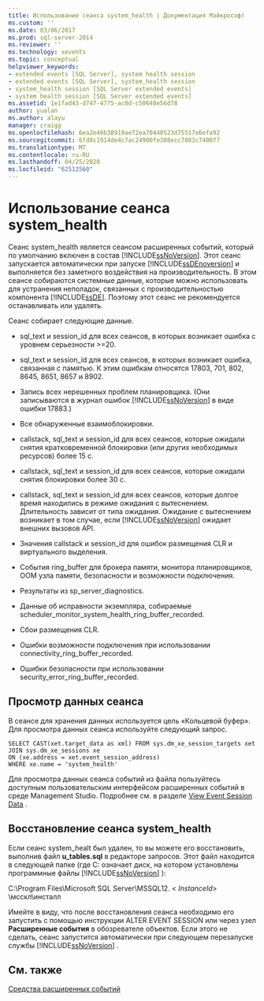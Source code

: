 ```yaml
---
title: Использование сеанса system_health | Документация Майкрософт
ms.custom: ''
ms.date: 03/06/2017
ms.prod: sql-server-2014
ms.reviewer: ''
ms.technology: xevents
ms.topic: conceptual
helpviewer_keywords:
- extended events [SQL Server], system health session
- extended events [SQL Server], system_health session
- system_health session [SQL Server extended events]
- system health session [SQL Server extended events]
ms.assetid: 1e1fad43-d747-4775-ac0d-c50648e56d78
author: yualan
ms.author: alayu
manager: craigg
ms.openlocfilehash: 6ea2e46b38919ae72ea70440523d75517e6efa92
ms.sourcegitcommit: 6fd8c1914de4c7ac24900fe388ecc7883c740077
ms.translationtype: MT
ms.contentlocale: ru-RU
ms.lasthandoff: 04/25/2020
ms.locfileid: "62512560"
---
```

# <a name="use-the-system_health-session"></a>Использование сеанса system_health
  Сеанс system_health является сеансом расширенных событий, который по умолчанию включен в состав [!INCLUDE[ssNoVersion](../../includes/ssnoversion-md.md)]. Этот сеанс запускается автоматически при запуске [!INCLUDE[ssDEnoversion](../../includes/ssdenoversion-md.md)] и выполняется без заметного воздействия на производительность. В этом сеансе собираются системные данные, которые можно использовать для устранения неполадок, связанных с производительностью компонента [!INCLUDE[ssDE](../../includes/ssde-md.md)]. Поэтому этот сеанс не рекомендуется останавливать или удалять.  
  
 Сеанс собирает следующие данные.  
  
-   sql_text и session_id для всех сеансов, в которых возникает ошибка с уровнем серьезности >=20.  
  
-   sql_text и session_id для всех сеансов, в которых возникает ошибка, связанная с памятью. К этим ошибкам относятся 17803, 701, 802, 8645, 8651, 8657 и 8902.  
  
-   Запись всех нерешенных проблем планировщика. (Они записываются в журнал ошибок [!INCLUDE[ssNoVersion](../../includes/ssnoversion-md.md)] в виде ошибки 17883.)  
  
-   Все обнаруженные взаимоблокировки.  
  
-   callstack, sql_text и session_id для всех сеансов, которые ожидали снятия кратковременной блокировки (или других необходимых ресурсов) более 15 с.  
  
-   callstack, sql_text и session_id для всех сеансов, которые ожидали снятия блокировки более 30 с.  
  
-   callstack, sql_text и session_id для всех сеансов, которые долгое время находились в режиме ожидания с вытеснением. Длительность зависит от типа ожидания. Ожидание с вытеснением возникает в том случае, если [!INCLUDE[ssNoVersion](../../includes/ssnoversion-md.md)] ожидает внешних вызовов API.  
  
-   Значения callstack и session_id для ошибок размещения CLR и виртуального выделения.  
  
-   События ring_buffer для брокера памяти, монитора планировщиков, OOM узла памяти, безопасности и возможности подключения.  
  
-   Результаты из sp_server_diagnostics.  
  
-   Данные об исправности экземпляра, собираемые scheduler_monitor_system_health_ring_buffer_recorded.  
  
-   Сбои размещения CLR.  
  
-   Ошибки возможности подключения при использовании connectivity_ring_buffer_recorded.  
  
-   Ошибки безопасности при использовании security_error_ring_buffer_recorded.  
  
## <a name="viewing-the-session-data"></a>Просмотр данных сеанса  
 В сеансе для хранения данных используется цель «Кольцевой буфер». Для просмотра данных сеанса используйте следующий запрос.  
  
```  
SELECT CAST(xet.target_data as xml) FROM sys.dm_xe_session_targets xet  
JOIN sys.dm_xe_sessions xe  
ON (xe.address = xet.event_session_address)  
WHERE xe.name = 'system_health'  
```  
  
 Для просмотра данных сеанса событий из файла пользуйтесь доступным пользовательским интерфейсом расширенных событий в среде Management Studio. Подробнее см. в разделе [View Event Session Data](../../database-engine/view-event-session-data.md) .  
  
## <a name="restoring-the-system_health-session"></a>Восстановление сеанса system_health  
 Если сеанс system_healt был удален, то вы можете его восстановить, выполнив файл **u_tables.sql** в редакторе запросов. Этот файл находится в следующей папке (где C: означает диск, на котором установлены программные файлы [!INCLUDE[ssNoVersion](../../includes/ssnoversion-md.md)] ):  
  
 C:\Program Files\Microsoft SQL Server\MSSQL12. \< *InstanceId*> \мсскл\инсталл  
  
 Имейте в виду, что после восстановления сеанса необходимо его запустить с помощью инструкции ALTER EVENT SESSION или через узел **Расширенные события** в обозревателе объектов. Если этого не сделать, сеанс запустится автоматически при следующем перезапуске службы [!INCLUDE[ssNoVersion](../../includes/ssnoversion-md.md)] .  
  
## <a name="see-also"></a>См. также  
 [Средства расширенных событий](extended-events-tools.md)  
  
  
